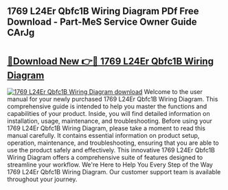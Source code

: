 ## 1769 L24Er Qbfc1B Wiring Diagram PDf Free Download - Part-MeS Service Owner Guide CArJg

# <h2><a href="http://dfnu4h.blite.top/?on=1769+L24Er+Qbfc1B+Wiring+Diagram">🔗Download New 👉🔴 1769 L24Er Qbfc1B Wiring Diagram</a></h2>

[![1769 L24Er Qbfc1B Wiring Diagram download](https://i.imgur.com/lujVjoI.png)](http://dfnu4h.blite.top/?on=1769+L24Er+Qbfc1B+Wiring+Diagram)
Welcome to the user manual for your newly purchased 1769 L24Er Qbfc1B Wiring Diagram. This comprehensive guide is intended to help you master the functions and capabilities of your product. Inside, you will find detailed information on installation, usage, maintenance, and troubleshooting. Before using your 1769 L24Er Qbfc1B Wiring Diagram, please take a moment to read this manual carefully. It contains essential information on product setup, operation, maintenance, and troubleshooting, ensuring that you are able to use the product safely and effectively. This innovative 1769 L24Er Qbfc1B Wiring Diagram offers a comprehensive suite of features designed to streamline your workflow. We're Here to Help You Every Step of the Way 1769 L24Er Qbfc1B Wiring Diagram. Our customer support team is available throughout your journey.
